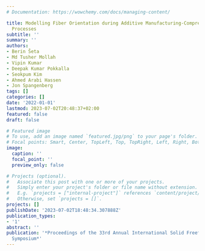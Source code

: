 ```yaml
---
# Documentation: https://wowchemy.com/docs/managing-content/

title: Modelling Fiber Orientation during Additive Manufacturing-Compression Molding
  Processes
subtitle: ''
summary: ''
authors:
- Berin Šeta
- Md Tusher Mollah
- Vipin Kumar
- Deepak Kumar Pokkalla
- Seokpum Kim
- Ahmed Arabi Hassen
- Jon Spangenberg
tags: []
categories: []
date: '2022-01-01'
lastmod: 2023-07-02T20:48:37+02:00
featured: false
draft: false

# Featured image
# To use, add an image named `featured.jpg/png` to your page's folder.
# Focal points: Smart, Center, TopLeft, Top, TopRight, Left, Right, BottomLeft, Bottom, BottomRight.
image:
  caption: ''
  focal_point: ''
  preview_only: false

# Projects (optional).
#   Associate this post with one or more of your projects.
#   Simply enter your project's folder or file name without extension.
#   E.g. `projects = ["internal-project"]` references `content/project/deep-learning/index.md`.
#   Otherwise, set `projects = []`.
projects: []
publishDate: '2023-07-02T18:48:34.307888Z'
publication_types:
- '1'
abstract: ''
publication: '*Proceedings of the 33rd Annual International Solid Freeform Fabrication
  Symposium*'
---
```

